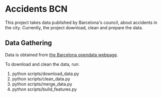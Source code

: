 # Accidents BCN

This project takes data published by Barcelona's council, about accidents in the city.
Currently, the project download, clean and prepare the data.

## Data Gathering

Data is obtained from [the Barcelona opendata webpage](https://opendata-ajuntament.barcelona.cat/data/en/dataset?q=accidents&sort=fecha_publicacion+desc).

To download and clean the data, run:

1. python scripts/download_data.py
2. python scripts/clean_data.py
3. python scripts/merge_data.py
4. python scripts/build_features.py
